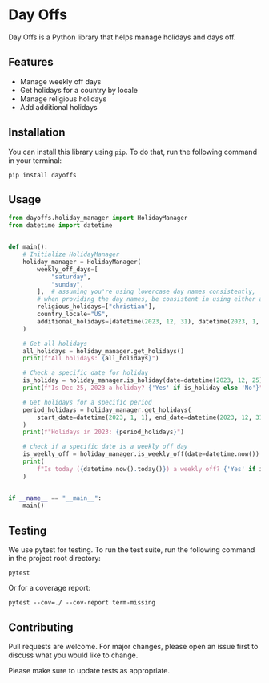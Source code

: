 # Day Offs

Day Offs is a Python library that helps manage holidays and days off.

## Features

- Manage weekly off days
- Get holidays for a country by locale
- Manage religious holidays
- Add additional holidays

## Installation

You can install this library using `pip`. To do that, run the following command in your terminal:

```
pip install dayoffs
```

## Usage

```python
from dayoffs.holiday_manager import HolidayManager
from datetime import datetime


def main():
    # Initialize HolidayManager
    holiday_manager = HolidayManager(
        weekly_off_days=[
            "saturday",
            "sunday",
        ],  # assuming you're using lowercase day names consistently,
        # when providing the day names, be consistent in using either all lowercase or all title case
        religious_holidays=["christian"],
        country_locale="US",
        additional_holidays=[datetime(2023, 12, 31), datetime(2023, 1, 1)],
    )

    # Get all holidays
    all_holidays = holiday_manager.get_holidays()
    print(f"All holidays: {all_holidays}")

    # Check a specific date for holiday
    is_holiday = holiday_manager.is_holiday(date=datetime(2023, 12, 25))
    print(f"Is Dec 25, 2023 a holiday? {'Yes' if is_holiday else 'No'}")

    # Get holidays for a specific period
    period_holidays = holiday_manager.get_holidays(
        start_date=datetime(2023, 1, 1), end_date=datetime(2023, 12, 31)
    )
    print(f"Holidays in 2023: {period_holidays}")

    # check if a specific date is a weekly off day
    is_weekly_off = holiday_manager.is_weekly_off(date=datetime.now())
    print(
        f"Is today ({datetime.now().today()}) a weekly off? {'Yes' if is_weekly_off else 'No'}"
    )


if __name__ == "__main__":
    main()
```

## Testing

We use pytest for testing. To run the test suite, run the following command in the project root directory:

```
pytest
```

Or for a coverage report:

```
pytest --cov=./ --cov-report term-missing
```

## Contributing

Pull requests are welcome. For major changes, please open an issue first to discuss what you would like to change.

Please make sure to update tests as appropriate.
